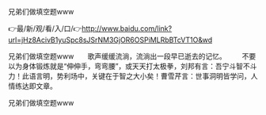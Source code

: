 兄弟们做填空题www

👉最/新/观/看/入/口/👉http://www.baidu.com/link?url=jHz8AcivB1yuSpc8sJSrNM3GjOR6OSPiMLRbBTcVT1O&wd

兄弟们做填空题www　　歌声缓缓流淌，流淌出一段早已逝去的记忆。
　　不要以为身体锻炼就是“伸伸手，弯弯腰”，或天天打太极拳，刘邦有言：吾宁斗智不斗力！此语言明，势利场中，关键在于智之大小矣！曹雪芹言：世事洞明皆学问，人情练达即文章。


兄弟们做填空题www
